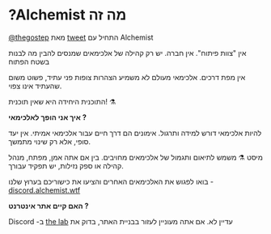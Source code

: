 # ?Alchemist מה זה

[@thegostep](https://twitter.com/thegostep) מאת [tweet](https://twitter.com/thegostep/status/1358159173440184322?s=20) התחיל עם Alchemist

אין "צוות פיתוח". אין חברה. יש רק קהילה של אלכימאים שמנסים להבין מה לבנות בשטח הפתוח

אין מפת דרכים. אלכימאי מעולם לא משמיע הצהרות צופות פני עתיד, פשוט משום שהעתיד אינו צפוי.

התוכנית היחידה היא שאין תוכנית! ⚗️  


**איך אני הופך לאלכימאי ?**

להיות אלכימאי דורש למידה ותרגול. אימונים הם דרך חיים עבור אלכימאי אמיתי. אין יעד סופי, אלא רק שינוי מתמשך.

מיסט ⚗️ משמש לתיאום ותגמול של אלכימאים מחויבים. בין אם אתה אמן, מפתח, מנהל קהילה או ספק נזילות, יש תפקיד עבורך.

בואו לפגוש את האלכימאים האחרים והציעו את כישוריכם בערוץ שלנו - [discord.alchemist.wtf](http://discord.alchemist.wtf)

**האם קיים אתר אינטרנט ?**

Discord -ב [the lab](https://discord.gg/UQB4MwG4c8) עדיין לא. אם אתה מעוניין לעזור בבניית האתר, בדוק את

